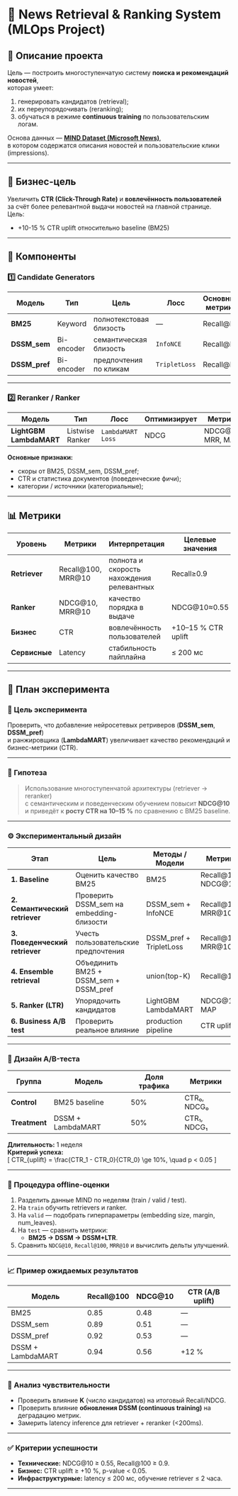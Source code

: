 # 🧠 News Retrieval & Ranking System (MLOps Project)

## 📌 Описание проекта
Цель — построить многоступенчатую систему **поиска и рекомендаций новостей**,  
которая умеет:
1. генерировать кандидатов (retrieval);
2. их переупорядочивать (reranking);
3. обучаться в режиме **continuous training** по пользовательским логам.

Основа данных — **[MIND Dataset (Microsoft News)](https://msnews.github.io/)**,  
в котором содержатся описания новостей и пользовательские клики (impressions).

---

## 💼 Бизнес-цель
Увеличить **CTR (Click-Through Rate)** и **вовлечённость пользователей**  
за счёт более релевантной выдачи новостей на главной странице.  
Цель:
- +10-15 % CTR uplift относительно baseline (BM25)

---

## 🧩 Компоненты

### 1️⃣ Candidate Generators
| Модель | Тип | Цель | Лосс | Основные метрики |
|--------|------|------|------|------------------|
| **BM25** | Keyword | полнотекстовая близость | — | Recall@K |
| **DSSM_sem** | Bi-encoder | семантическая близость | `InfoNCE` | Recall@K |
| **DSSM_pref** | Bi-encoder | предпочтения по кликам | `TripletLoss` | Recall@K |

---

### 2️⃣ Reranker / Ranker
| Модель | Тип | Лосс | Оптимизирует | Метрики |
|--------|------|------|---------------|----------|
| **LightGBM LambdaMART** | Listwise Ranker | `LambdaMART Loss` | NDCG | NDCG@10, MRR, MAP |

**Основные признаки:**
- скоры от BM25, DSSM_sem, DSSM_pref;  
- CTR и статистика документов (поведенческие фичи);  
- категории / источники (категориальные);  

---

## 📊 Метрики

| Уровень | Метрики | Интерпретация | Целевые значения |
|----------|----------|---------------|------------------|
| **Retriever** | Recall@100, MRR@10 | полнота и скорость нахождения релевантных | Recall≥0.9 |
| **Ranker** | NDCG@10, MRR@10 | качество порядка в выдаче | NDCG@10≈0.55 |
| **Бизнес** | CTR | вовлечённость пользователей | +10–15 % CTR uplift |
| **Сервисные** | Latency | стабильность пайплайна | ≤ 200 мс |

---

## 🧪 План эксперимента

### 🎯 Цель эксперимента
Проверить, что добавление нейросетевых ретриверов (**DSSM_sem**, **DSSM_pref**)  
и ранжировщика (**LambdaMART**) увеличивает качество рекомендаций и бизнес-метрики (CTR).

---

### 🧠 Гипотеза
> Использование многоступенчатой архитектуры (retriever → reranker)  
> с семантическим и поведенческим обучением повысит **NDCG@10**  
> и приведёт к **росту CTR на 10–15 %** по сравнению с BM25 baseline.

---

### ⚙️ Экспериментальный дизайн

| Этап | Цель | Методы / Модели | Метрики |
|------|------|------------------|----------|
| **1. Baseline** | Оценить качество BM25 | BM25 | Recall@100, NDCG@10 |
| **2. Семантический retriever** | Проверить DSSM_sem на embedding-близости | DSSM_sem + InfoNCE | Recall@100, MRR@10 |
| **3. Поведенческий retriever** | Учесть пользовательские предпочтения | DSSM_pref + TripletLoss | Recall@100, MRR@10 |
| **4. Ensemble retrieval** | Объединить BM25 + DSSM_sem + DSSM_pref | union(top-K) | Recall@100 |
| **5. Ranker (LTR)** | Упорядочить кандидатов | LightGBM LambdaMART | NDCG@10, MAP |
| **6. Business A/B test** | Проверить реальное влияние | production pipeline | CTR uplift |

---

### 🧩 Дизайн A/B-теста

| Группа | Модель | Доля трафика | Метрики |
|---------|---------|----------------|----------|
| **Control** | BM25 baseline | 50% | CTR₀, NDCG₀ |
| **Treatment** | DSSM + LambdaMART | 50% | CTR₁, NDCG₁ |

**Длительность:** 1 неделя  
**Критерий успеха:**  
\[
CTR_{uplift} = \frac{CTR_1 - CTR_0}{CTR_0} \ge 10\%, \quad p < 0.05
\]

---

### 🧮 Процедура offline-оценки
1. Разделить данные MIND по неделям (train / valid / test).  
2. На `train` обучить retrievers и ranker.  
3. На `valid` — подобрать гиперпараметры (embedding size, margin, num_leaves).  
4. На `test` — сравнить метрики:
   - **BM25 → DSSM → DSSM+LTR**.
5. Сравнить `NDCG@10`, `Recall@100`, `MRR@10` и вычислить дельты улучшений.

---

### 📈 Пример ожидаемых результатов

| Модель | Recall@100 | NDCG@10 | CTR (A/B uplift) |
|---------|-------------|----------|------------------|
| BM25 | 0.85 | 0.48 | — |
| DSSM_sem | 0.89 | 0.51 | — |
| DSSM_pref | 0.92 | 0.53 | — |
| DSSM + LambdaMART | 0.94 | 0.56 | +12 % |

---

### 📘 Анализ чувствительности
- Проверить влияние **K** (число кандидатов) на итоговый Recall/NDCG.  
- Проверить влияние **обновления DSSM (continuous training)** на деградацию метрик.  
- Замерить latency inference для retriever + reranker (<200ms).  

---

### ✅ Критерии успешности
- **Технические:** NDCG@10 ≥ 0.55, Recall@100 ≥ 0.9.  
- **Бизнес:** CTR uplift ≥ +10 %, p-value < 0.05.  
- **Инфраструктурные:** latency ≤ 200 мс, обучение retriever ≤ 2 часа.  

---


